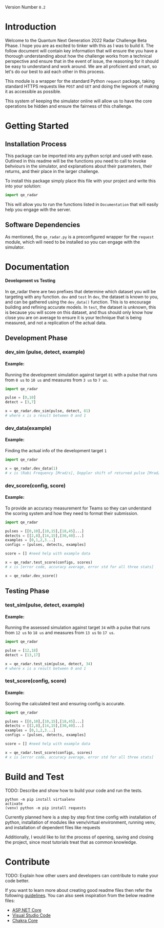 Version Number `0.2`

# Introduction 
Welcome to the Quantum Next Generation 2022 Radar Challenge Beta Phase. I hope you are as excited to tinker with this as I was to build it.
The follow document will contain key information that will ensure the you have a thorough understanding about how the challenge works from a technical perspective and ensure that in the event of issue, the reasoning for it should be easy to understand and work around.
We are all proficient and smart, so let's do our best to aid each other in this process.

This module is a wrapper for the standard Python `request` package, taking standard HTTPS requests like `POST` and `GET` and doing the legwork of making it as accessible as possible.

This system of keeping the simulator online will allow us to have the core operations be hidden and ensure the fairness of this challenge.

# Getting Started

## Installation Process
This package can be imported into any python script and used with ease. Outlined in this readme will be the functions you need to call to invoke behviours in the simulator, and explanations about their parameters, their returns, and their place in the larger challenge.

To install this package simply place this file with your project and write this into your solution:
```python
import qe_radar
```
This will allow you to run the functions listed in `Documentation` that will easily help you engage with the server.

## Software Dependencies
As mentioned, the `qe_radar.py` is a preconfigured wrapper for the `request` module, which will need to be installed so you can engage with the simulator.

# Documentation
#### Development vs Testing
In qe_radar there are two prefixes that determine which dataset you will be targeting with any function.
`dev` and `test`
In `dev`, the dataset is known to you, and can be gathered using the `dev_data()` function. This is to encourage building and refining accurate models.
In `test`, the dataset is unknown, this is because you will score on this dataset, and thus should only know how close you are on average to ensure it is your technique that is being measured, and not a replication of the actual data.

## Development Phase

### dev_sim (pulse, detect, example)
#### Example:
Running the development simulation against target `81` with a pulse that runs from `0 us` to `10 us` and measures from `3 us` to `7 us`.
```python
import qe_radar

pulse = [0,10]
detect = [3,7]

x = qe_radar.dev_sim(pulse, detect, 81)
# where x is a result between 0 and 1
```

### dev_data(example)
#### Example:
Finding the actual info of the development target `1`
```python
import qe_radar

x = qe_radar.dev_data(1)
# x is (Rabi Frequency [Mrad/s], Doppler shift of returned pulse [Mrad/s], Time of flight of pulse in us)
```

### dev_score(config, score)
#### Example:
To provide an accuracy measurement for Teams so they can understand the scoring system and how they need to format their submission.
```python
import qe_radar

pulses = [[0,10],[10,15],[18,45]...]
detects = [[2,8],[14,15],[30,40]...]
examples = [0,1,2,3...]
configs = [pulses, detects, examples]

score = [] #need help with example data

x = qe_radar.test_score(configs, scores)
# x is [error code, accuracy average, error std for all three stats]

x = qe_radar.dev_score()
```

## Testing Phase

### test_sim(pulse, detect, example)
#### Example:
Running the assessed simulation against target `34` with a pulse that runs from `12 us` to `18 us` and measures from `13 us` to `17 us`.
```python
import qe_radar

pulse = [12,18]
detect = [13,17]

x = qe_radar.test_sim(pulse, detect, 34)
# where x is a result between 0 and 1
```

### test_score(config, score)
#### Example:
Scoring the calculated test and ensuring config is accurate.
```python
import qe_radar

pulses = [[0,10],[10,15],[18,45]...]
detects = [[2,8],[14,15],[30,40]...]
examples = [0,1,2,3...]
configs = [pulses, detects, examples]

score = [] #need help with example data

x = qe_radar.test_score(configs, scores)
# x is [error code, accuracy average, error std for all three stats]
```

# Build and Test
TODO: Describe and show how to build your code and run the tests. 

```shell
python -m pip install virtualenv
activate
(venv) python -m pip install requests
```

Currently planned here is a step by step first time config with installation of python, installation of modules like venv/virtual environment, running venv, and installation of dependent files like requests

Additionally, I would like to list the process of opening, saving and closing the project, since most tutorials treat that as common knowledge.

# Contribute
TODO: Explain how other users and developers can contribute to make your code better. 

If you want to learn more about creating good readme files then refer the following [guidelines](https://docs.microsoft.com/en-us/azure/devops/repos/git/create-a-readme?view=azure-devops). You can also seek inspiration from the below readme files:
- [ASP.NET Core](https://github.com/aspnet/Home)
- [Visual Studio Code](https://github.com/Microsoft/vscode)
- [Chakra Core](https://github.com/Microsoft/ChakraCore)